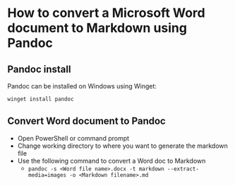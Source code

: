 # How to convert a Microsoft Word document to Markdown using Pandoc

## Pandoc install

Pandoc can be installed on Windows using Winget:

```powershell
winget install pandoc
```

## Convert Word document to Pandoc

- Open PowerShell or command prompt
- Change working directory to where you want to generate the markdown file
- Use the following command to convert a Word doc to Markdown
  - `pandoc -s <Word file name>.docx -t markdown --extract-media=images -o <Markdown filename>.md`
